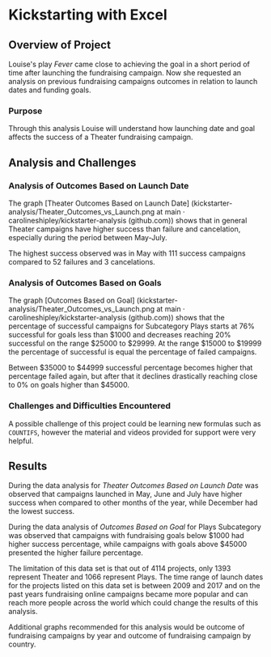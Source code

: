 # Kickstarting with Excel

## Overview of Project

Louise's play *Fever* came close to achieving the goal in a short period of time after launching the fundraising campaign. Now she requested an analysis on previous fundraising campaigns outcomes in relation to launch dates and funding goals.

### Purpose

Through this analysis Louise will understand how launching date and goal affects the success of a Theater fundraising campaign.

## Analysis and Challenges

### Analysis of Outcomes Based on Launch Date

The graph [Theater Outcomes Based on Launch Date] (kickstarter-analysis/Theater_Outcomes_vs_Launch.png at main · carolineshipley/kickstarter-analysis (github.com)) shows that in general Theater campaigns have higher success than failure and cancelation, especially during the period between May-July. 

The highest success observed was in May with 111 success campaigns compared to 52 failures and 3 cancelations. 

### Analysis of Outcomes Based on Goals

The graph [Outcomes Based on Goal] (kickstarter-analysis/Theater_Outcomes_vs_Launch.png at main · carolineshipley/kickstarter-analysis (github.com)) shows that the percentage of successful campaigns for Subcategory Plays starts at 76% successful for goals less than $1000 and decreases reaching 20% successful on the range $25000 to $29999. At the range $15000 to $19999 the percentage of successful is equal the percentage of failed campaigns. 

Between $35000 to $44999 successful percentage becomes higher that percentage failed again, but after that it declines drastically reaching close to 0% on goals higher than $45000. 

### Challenges and Difficulties Encountered

A possible challenge of this project could be learning new formulas such as `COUNTIFS`, however the material and videos provided for support were very helpful.

## Results

During the data analysis for *Theater Outcomes Based on Launch Date* was observed that campaigns launched in May, June and July have higher success when compared to other months of the year, while December had the lowest success.

During the data analysis of *Outcomes Based on Goal* for Plays Subcategory was observed that campaigns with fundraising goals below $1000 had higher success percentage, while campaigns with goals above $45000 presented the higher failure percentage.

The limitation of this data set is that out of 4114 projects, only 1393 represent Theater and 1066 represent Plays. The time range of launch dates for the projects listed on this data set is between 2009 and 2017 and on the past years fundraising online campaigns became more popular and can reach more people across the world which could change the results of this analysis. 

Additional graphs recommended for this analysis would be outcome of fundraising campaigns by year and outcome of fundraising campaign by country.


